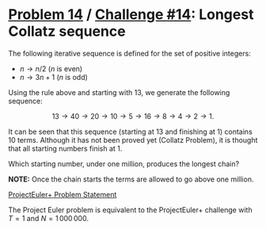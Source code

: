 [Problem 14](https://projecteuler.net/problem=14) /
[Challenge #14](https://www.hackerrank.com/contests/projecteuler/challenges/euler014/problem):
Longest Collatz sequence
========================

The following iterative sequence is defined for the set of positive integers:

- $n \to n/2$ ($n$ is even)
- $n \to 3n + 1$ ($n$ is odd)

Using the rule above and starting with $13$, we generate the following
sequence:

$$13 \to 40 \to 20 \to 10 \to 5 \to 16 \to 8 \to 4 \to 2 \to 1.$$

It can be seen that this sequence (starting at $13$ and finishing at $1$)
contains $10$ terms. Although it has not been proved yet (Collatz Problem), it
is thought that all starting numbers finish at $1$.

Which starting number, under one million, produces the longest chain?

<b>NOTE:</b> Once the chain starts the terms are allowed to go above one
million.

[ProjectEuler+ Problem Statement](ProjectEuler%2B%20Challenge%20%2314%20Problem%20Statement.pdf)

The Project Euler problem is equivalent to the ProjectEuler+ challenge with
$T = 1$ and $`N = 1\,000\,000`$.
